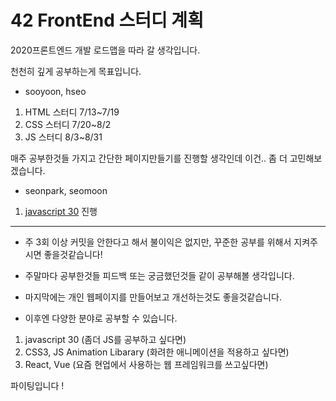 # 42 FrontEnd 스터디 계획

2020프론트엔드 개발 로드맵을 따라 갈 생각입니다.

천천히 깊게 공부하는게 목표입니다.
 
- sooyoon, hseo

1. HTML 스터디 7/13~7/19
2. CSS 스터디 7/20~8/2
3. JS 스터디 8/3~8/31

매주 공부한것들 가지고 간단한 페이지만들기를 진행할 생각인데 이건.. 좀 더 고민해보겠습니다.

- seonpark, seomoon

1. [javascript 30](https://javascript30.com/) 진행

---

- 주 3회 이상 커밋을 안한다고 해서 불이익은 없지만, 꾸준한 공부를 위해서 지켜주시면 좋을것같습니다!

- 주말마다 공부한것들 피드백 또는 궁금했던것들 같이 공부해볼 생각입니다.

- 마지막에는 개인 웹페이지를 만들어보고 개선하는것도 좋을것같습니다.

- 이후엔 다양한 분야로 공부할 수 있습니다.

1. javascript 30 (좀더 JS를 공부하고 싶다면)
2. CSS3, JS Animation Libarary (화려한 애니메이션을 적용하고 싶다면)
3. React, Vue (요즘 현업에서 사용하는 웹 프레임워크를 쓰고싶다면)

파이팅입니다 !

